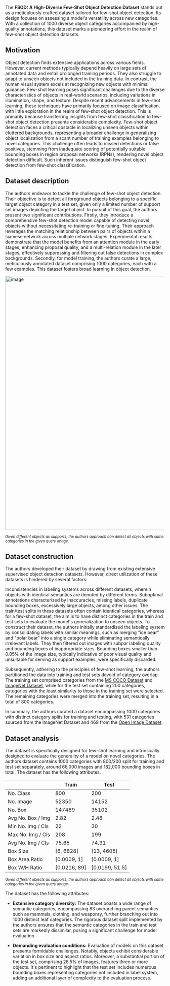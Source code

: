 The **FSOD: A High-Diverse Few-Shot Object Detection Dataset** stands out as a meticulously crafted dataset tailored for few-shot object detection. Its design focuses on assessing a model's versatility across new categories. With a collection of 1000 diverse object categories accompanied by high-quality annotations, this dataset marks a pioneering effort in the realm of few-shot object detection datasets.


## Motivation

Object detection finds extensive applications across various fields. However, current methods typically depend heavily on large sets of annotated data and entail prolonged training periods. They also struggle to adapt to unseen objects not included in the training data. In contrast, the human visual system excels at recognizing new objects with minimal guidance. Few-shot learning poses significant challenges due to the diverse characteristics of objects in real-world scenarios, including variations in illumination, shape, and texture. Despite recent advancements in few-shot learning, these techniques have primarily focused on image classification, with little exploration in the realm of few-shot object detection. This is primarily because transferring insights from few-shot classification to few-shot object detection presents considerable complexity. Few-shot object detection faces a critical obstacle in localizing unseen objects within cluttered backgrounds, representing a broader challenge in generalizing object localization from a scant number of training examples belonging to novel categories. This challenge often leads to missed detections or false positives, stemming from inadequate scoring of potentially suitable bounding boxes in region proposal networks (RPNs), rendering novel object detection difficult. Such inherent issues distinguish few-shot object detection from few-shot classification.

## Dataset description

The authors endeavor to tackle the challenge of few-shot object detection. Their objective is to detect all foreground objects belonging to a specific target object category in a test set, given only a limited number of support set images depicting the target object. In pursuit of this goal, the authors present two significant contributions. Firstly, they introduce a comprehensive few-shot detection model capable of detecting novel objects without necessitating re-training or fine-tuning. Their approach leverages the matching relationship between pairs of objects within a siamese network across multiple network stages. Experimental results demonstrate that the model benefits from an attention module in the early stages, enhancing proposal quality, and a multi-relation module in the later stages, effectively suppressing and filtering out false detections in complex backgrounds. Secondly, for model training, the authors curate a large, meticulously annotated dataset comprising 1000 categories, each with a few examples. This dataset fosters broad learning in object detection.

<img src="https://github.com/dataset-ninja/fsod/assets/120389559/d2cc1af4-e7a0-4802-8cb8-99c6d1bd2a04" alt="image" width="800">

<span style="font-size: smaller; font-style: italic;">Given different objects as supports, the authors approach can detect all objects with same categories in the given query image.</span>

## Dataset construction

The authors developed their dataset by drawing from existing extensive supervised object detection datasets. However, direct utilization of these datasets is hindered by several factors:

Inconsistencies in labeling systems across different datasets, wherein objects with identical semantics are denoted by different terms.
Suboptimal annotations characterized by inaccuracies, missing labels, duplicate bounding boxes, excessively large objects, among other issues.
The train/test splits in these datasets often contain identical categories, whereas for a few-shot dataset, the aim is to have distinct categories in the train and test sets to evaluate the model's generalization to unseen objects.
To construct their dataset, the authors initially standardized the labeling system by consolidating labels with similar meanings, such as merging "ice bear" and "polar bear" into a single category while eliminating semantically irrelevant labels. They then filtered out images with subpar labeling quality and bounding boxes of inappropriate sizes. Bounding boxes smaller than 0.05% of the image size, typically indicative of poor visual quality and unsuitable for serving as support examples, were specifically discarded.

Subsequently, adhering to the principles of few-shot learning, the authors partitioned the data into training and test sets devoid of category overlap. The training set comprised categories from the [MS COCO Dataset](https://cocodataset.org/#home) and [ImageNet Dataset](https://www.image-net.org/), while for the test set containing 200 categories, categories with the least similarity to those in the training set were selected. The remaining categories were merged into the training set, resulting in a total of 800 categories.

In summary, the authors curated a dataset encompassing 1000 categories with distinct category splits for training and testing, with 531 categories sourced from the ImageNet Dataset and 469 from the [Open Image Dataset](https://docs.ultralytics.com/datasets/detect/open-images-v7/).

## Dataset analysis

The dataset is specifically designed for few-shot learning and intrinsically designed to evaluate the generality of a model on novel categories. The authors dataset contains 1000 categories with 800/200 split for training and test set separately, around 66,000 images and 182,000 bounding boxes in total. The dataset has the following attributes.

|               | Train | Test  |
|---------------|-------|-------|
| No. Class     | 800   | 200   |
| No. Image     | 52350 | 14152 |
| No. Box       | 147489| 35102 |
| Avg No. Box / Img | 2.82 | 2.48 |
| Min No. Img / Cls | 22  | 30  |
| Max No. Img / Cls | 208 | 199 |
| Avg No. Img / Cls | 75.65 | 74.31 |
| Box Size      | [6, 6828] | [13, 4605] |
| Box Area Ratio| [0.0009, 1] | [0.0009, 1] |
| Box W/H Ratio | [0.0216, 89] | [0.0199, 51.5] |


<span style="font-size: smaller; font-style: italic;">Given different objects as supports, the authors approach can detect all objects with same categories in the given query image.</span>

The dataset has the following attributes:

* **Extensive category diversity:** The dataset boasts a wide range of semantic categories, encompassing 83 overarching parent semantics such as mammals, clothing, and weaponry, further branching out into 1000 distinct leaf categories. The rigorous dataset split implemented by the authors ensures that the semantic categories in the train and test sets are markedly dissimilar, posing a significant challenge for model evaluation.

* **Demanding evaluation conditions:** Evaluation of models on this dataset presents formidable challenges. Notably, objects exhibit considerable variation in box size and aspect ratios. Moreover, a substantial portion of the test set, comprising 26.5% of images, features three or more objects. It's pertinent to highlight that the test set includes numerous bounding boxes representing categories not included in label system, adding an additional layer of complexity to the evaluation process.
